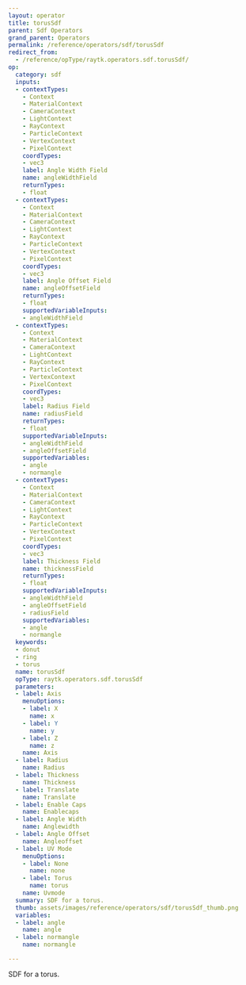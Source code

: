 ```yaml
---
layout: operator
title: torusSdf
parent: Sdf Operators
grand_parent: Operators
permalink: /reference/operators/sdf/torusSdf
redirect_from:
  - /reference/opType/raytk.operators.sdf.torusSdf/
op:
  category: sdf
  inputs:
  - contextTypes:
    - Context
    - MaterialContext
    - CameraContext
    - LightContext
    - RayContext
    - ParticleContext
    - VertexContext
    - PixelContext
    coordTypes:
    - vec3
    label: Angle Width Field
    name: angleWidthField
    returnTypes:
    - float
  - contextTypes:
    - Context
    - MaterialContext
    - CameraContext
    - LightContext
    - RayContext
    - ParticleContext
    - VertexContext
    - PixelContext
    coordTypes:
    - vec3
    label: Angle Offset Field
    name: angleOffsetField
    returnTypes:
    - float
    supportedVariableInputs:
    - angleWidthField
  - contextTypes:
    - Context
    - MaterialContext
    - CameraContext
    - LightContext
    - RayContext
    - ParticleContext
    - VertexContext
    - PixelContext
    coordTypes:
    - vec3
    label: Radius Field
    name: radiusField
    returnTypes:
    - float
    supportedVariableInputs:
    - angleWidthField
    - angleOffsetField
    supportedVariables:
    - angle
    - normangle
  - contextTypes:
    - Context
    - MaterialContext
    - CameraContext
    - LightContext
    - RayContext
    - ParticleContext
    - VertexContext
    - PixelContext
    coordTypes:
    - vec3
    label: Thickness Field
    name: thicknessField
    returnTypes:
    - float
    supportedVariableInputs:
    - angleWidthField
    - angleOffsetField
    - radiusField
    supportedVariables:
    - angle
    - normangle
  keywords:
  - donut
  - ring
  - torus
  name: torusSdf
  opType: raytk.operators.sdf.torusSdf
  parameters:
  - label: Axis
    menuOptions:
    - label: X
      name: x
    - label: Y
      name: y
    - label: Z
      name: z
    name: Axis
  - label: Radius
    name: Radius
  - label: Thickness
    name: Thickness
  - label: Translate
    name: Translate
  - label: Enable Caps
    name: Enablecaps
  - label: Angle Width
    name: Anglewidth
  - label: Angle Offset
    name: Angleoffset
  - label: UV Mode
    menuOptions:
    - label: None
      name: none
    - label: Torus
      name: torus
    name: Uvmode
  summary: SDF for a torus.
  thumb: assets/images/reference/operators/sdf/torusSdf_thumb.png
  variables:
  - label: angle
    name: angle
  - label: normangle
    name: normangle

---
```



SDF for a torus.
